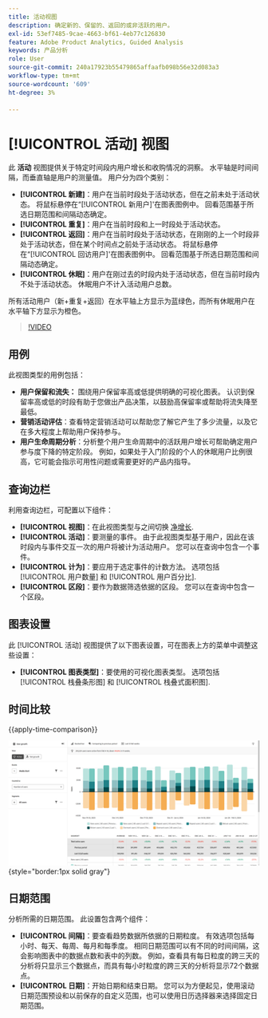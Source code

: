 ```yaml
---
title: 活动视图
description: 确定新的、保留的、返回的或非活跃的用户。
exl-id: 53ef7485-9cae-4663-bf61-4eb77c126830
feature: Adobe Product Analytics, Guided Analysis
keywords: 产品分析
role: User
source-git-commit: 240a17923b55479865affaafb098b56e32d083a3
workflow-type: tm+mt
source-wordcount: '609'
ht-degree: 3%

---
```


# [!UICONTROL 活动] 视图

此 **活动** 视图提供关于特定时间段内用户增长和收购情况的洞察。 水平轴是时间间隔，而垂直轴是用户的测量值。 用户分为四个类别：

* **[!UICONTROL 新建]**：用户在当前时段处于活动状态，但在之前未处于活动状态。 将鼠标悬停在“[!UICONTROL 新用户]&#39;在图表图例中。 回看范围基于所选日期范围和间隔动态确定。
* **[!UICONTROL 重复]**：用户在当前时段和上一时段处于活动状态。
* **[!UICONTROL 返回]**：用户在当前时段处于活动状态，在刚刚的上一个时段非处于活动状态，但在某个时间点之前处于活动状态。 将鼠标悬停在“[!UICONTROL 回访用户]&#39;在图表图例中。 回看范围基于所选日期范围和间隔动态确定。
* **[!UICONTROL 休眠]**：用户在刚过去的时段内处于活动状态，但在当前时段内不处于活动状态。 休眠用户不计入活动用户总数。

所有活动用户（新+重复+返回）在水平轴上方显示为蓝绿色，而所有休眠用户在水平轴下方显示为橙色。

>[!VIDEO](https://video.tv.adobe.com/v/3421667/?learn=on)

## 用例

此视图类型的用例包括：

* **用户保留和流失：** 围绕用户保留率高或低提供明确的可视化图表。 认识到保留率高或低的时段有助于您做出产品决策，以鼓励高保留率或帮助将流失降至最低。
* **营销活动评估**：查看特定营销活动可以帮助您了解它产生了多少流量，以及它在多大程度上帮助用户保持参与。
* **用户生命周期分析**：分析整个用户生命周期中的活跃用户增长可帮助确定用户参与度下降的特定阶段。 例如，如果处于入门阶段的个人的休眠用户比例很高，它可能会指示可用性问题或需要更好的产品内指导。

## 查询边栏

利用查询边栏，可配置以下组件：

* **[!UICONTROL 视图]**：在此视图类型与之间切换 [净增长](net-growth.md).
* **[!UICONTROL 活动]**：要测量的事件。 由于此视图类型基于用户，因此在该时段内与事件交互一次的用户将被计为活动用户。 您可以在查询中包含一个事件。
* **[!UICONTROL 计为]**：要应用于选定事件的计数方法。 选项包括 [!UICONTROL 用户数量] 和 [!UICONTROL 用户百分比].
* **[!UICONTROL 区段]**：要作为数据筛选依据的区段。 您可以在查询中包含一个区段。

## 图表设置

此 [!UICONTROL 活动] 视图提供了以下图表设置，可在图表上方的菜单中调整这些设置：

* **[!UICONTROL 图表类型]**：要使用的可视化图表类型。 选项包括 [!UICONTROL 栈叠条形图] 和 [!UICONTROL 栈叠式面积图].

## 时间比较

{{apply-time-comparison}}

![活动时间比较](../assets/active-compare.png){style="border:1px solid gray"}

## 日期范围

分析所需的日期范围。 此设置包含两个组件：

* **[!UICONTROL 间隔]**：要查看趋势数据所依据的日期粒度。 有效选项包括每小时、每天、每周、每月和每季度。 相同日期范围可以有不同的时间间隔，这会影响图表中的数据点数和表中的列数。 例如，查看具有每日粒度的跨三天的分析将只显示三个数据点，而具有每小时粒度的跨三天的分析将显示72个数据点。
* **[!UICONTROL 日期]**：开始日期和结束日期。 您可以为方便起见，使用滚动日期范围预设和以前保存的自定义范围，也可以使用日历选择器来选择固定日期范围。
